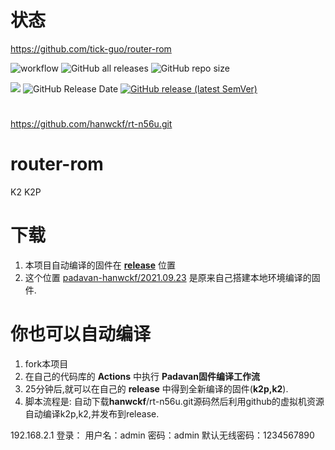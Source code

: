 # 状态
https://github.com/tick-guo/router-rom

![workflow](https://github.com/tick-guo/router-rom/actions/workflows/Padavan.yml/badge.svg)
![GitHub all releases](https://img.shields.io/github/downloads/tick-guo/router-rom/total?label=下载量)
![GitHub repo size](https://img.shields.io/github/repo-size/tick-guo/router-rom?label=库大小)

![](https://img.shields.io/github/last-commit/tick-guo/router-rom?label=最近提交)
![GitHub Release Date](https://img.shields.io/github/release-date/tick-guo/router-rom?label=最新发布)
[![GitHub release (latest SemVer)](https://img.shields.io/github/v/release/tick-guo/router-rom?label=最新版本)](https://github.com/tick-guo/router-rom/releases)

# 
https://github.com/hanwckf/rt-n56u.git

# router-rom
K2 K2P 
 
# 下载
 1. 本项目自动编译的固件在 [**release**](https://github.com/tick-guo/router-rom/releases) 位置
 2. 这个位置 [padavan-hanwckf/2021.09.23](https://github.com/tick-guo/router-rom/tree/20211007.2318/padavan-hanwckf/2021.09.23) 是原来自己搭建本地环境编译的固件.
# 你也可以自动编译
 1. fork本项目
 2. 在自己的代码库的 **Actions** 中执行 **Padavan固件编译工作流** 
 3. 25分钟后,就可以在自己的 **release** 中得到全新编译的固件(**k2p,k2**).
 4. 脚本流程是: 自动下载**hanwckf**/rt-n56u.git源码然后利用github的虚拟机资源自动编译k2p,k2,并发布到release.

192.168.2.1
登录：
用户名：admin
密码：admin
默认无线密码：1234567890
